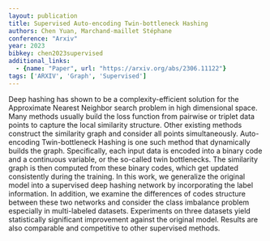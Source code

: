 ```yaml
---
layout: publication
title: Supervised Auto-encoding Twin-bottleneck Hashing
authors: Chen Yuan, Marchand-maillet Stéphane
conference: "Arxiv"
year: 2023
bibkey: chen2023supervised
additional_links:
  - {name: "Paper", url: "https://arxiv.org/abs/2306.11122"}
tags: ['ARXIV', 'Graph', 'Supervised']
---
```

Deep hashing has shown to be a complexity-efficient solution for the
Approximate Nearest Neighbor search problem in high dimensional space. Many
methods usually build the loss function from pairwise or triplet data points to
capture the local similarity structure. Other existing methods construct the
similarity graph and consider all points simultaneously. Auto-encoding
Twin-bottleneck Hashing is one such method that dynamically builds the graph.
Specifically, each input data is encoded into a binary code and a continuous
variable, or the so-called twin bottlenecks. The similarity graph is then
computed from these binary codes, which get updated consistently during the
training. In this work, we generalize the original model into a supervised deep
hashing network by incorporating the label information. In addition, we examine
the differences of codes structure between these two networks and consider the
class imbalance problem especially in multi-labeled datasets. Experiments on
three datasets yield statistically significant improvement against the original
model. Results are also comparable and competitive to other supervised methods.
